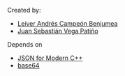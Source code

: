 Created by:
- [Leiver Andrés Campeón Benjumea](https://github.com/leiverandres)
- [Juan Sebastián Vega Patiño](https://github.com/sebasvega95)

Depends on
- [JSON for Modern C++](https://github.com/nlohmann/json)
- [base64](https://github.com/tkislan/base64)
